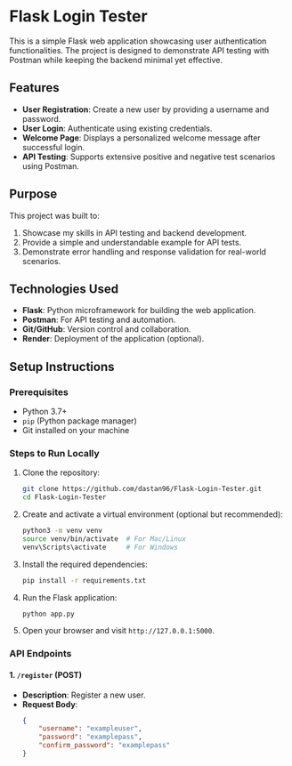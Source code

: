  # Flask Login Tester

This is a simple Flask web application showcasing user authentication functionalities. The project is designed to demonstrate API testing with Postman while keeping the backend minimal yet effective.

## Features
- **User Registration**: Create a new user by providing a username and password.
- **User Login**: Authenticate using existing credentials.
- **Welcome Page**: Displays a personalized welcome message after successful login.
- **API Testing**: Supports extensive positive and negative test scenarios using Postman.

## Purpose
This project was built to:
1. Showcase my skills in API testing and backend development.
2. Provide a simple and understandable example for API tests.
3. Demonstrate error handling and response validation for real-world scenarios.

## Technologies Used
- **Flask**: Python microframework for building the web application.
- **Postman**: For API testing and automation.
- **Git/GitHub**: Version control and collaboration.
- **Render**: Deployment of the application (optional).

## Setup Instructions

### Prerequisites
- Python 3.7+
- `pip` (Python package manager)
- Git installed on your machine

### Steps to Run Locally
1. Clone the repository:
    ```bash
    git clone https://github.com/dastan96/Flask-Login-Tester.git
    cd Flask-Login-Tester
    ```

2. Create and activate a virtual environment (optional but recommended):
    ```bash
    python3 -m venv venv
    source venv/bin/activate  # For Mac/Linux
    venv\Scripts\activate     # For Windows
    ```

3. Install the required dependencies:
    ```bash
    pip install -r requirements.txt
    ```

4. Run the Flask application:
    ```bash
    python app.py
    ```

5. Open your browser and visit `http://127.0.0.1:5000`.

### API Endpoints
#### 1. `/register` (POST)
- **Description**: Register a new user.
- **Request Body**:
  ```json
  {
      "username": "exampleuser",
      "password": "examplepass",
      "confirm_password": "examplepass"
  }